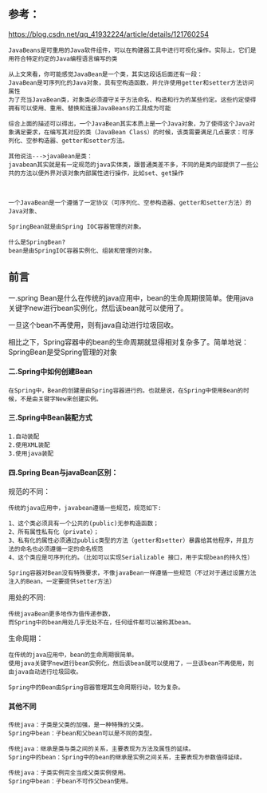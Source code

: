 
## 参考：
https://blog.csdn.net/qq_41932224/article/details/121760254
```
JavaBeans是可重用的Java软件组件，可以在构建器工具中进行可视化操作。实际上，它们是用符合特定约定的Java编程语言编写的类

从上文来看，你可能感觉JavaBean是一个类，其实这段话后面还有一段：
JavaBean是可序列化的Java对象，具有空构造函数，并允许使用getter和setter方法访问属性
为了充当JavaBean类，对象类必须遵守关于方法命名、构造和行为的某些约定。这些约定使得拥有可以使用、重用、替换和连接JavaBeans的工具成为可能

综合上面的描述可以得出，一个JavaBean其实本质上是一个Java对象，为了使得这个Java对象满足要求，在编写其对应的类（JavaBean Class）的时候，该类需要满足几点要求：可序列化、空参构造器、getter和setter方法。

其他说法--->javaBean是类：
javabean其实就是有一定规范的java实体类，跟普通类差不多，不同的是类内部提供了一些公共的方法以便外界对该对象内部属性进行操作，比如set、get操作



一个JavaBean是一个遵循了一定协议（可序列化、空参构造器、getter和setter方法）的Java对象、

SpringBean就是由Spring IOC容器管理的对象。

什么是SpringBean?
bean是由SpringIOC容器实例化、组装和管理的对象。
```

## 前言
一.spring Bean是什么在传统的java应用中，bean的生命周期很简单。使用java关键字new进行bean实例化，然后该bean就可以使用了。

一旦这个bean不再使用，则有java自动进行垃圾回收。

相比之下，Spring容器中的bean的生命周期就显得相对复杂多了。简单地说：SpringBean是受Spring管理的对象

#### 二.Spring中如何创建Bean
```
在Spring中，Bean的创建是由Spring容器进行的。也就是说，在Spring中使用Bean的时候，不是由关键字New来创建实例。
```

#### 三.Spring中Bean装配方式
```
1.自动装配
2.使用XML装配
3.使用java装配
```

#### 四.Spring Bean与javaBean区别：

规范的不同：
```
传统的java应用中，javabean遵循一些规范，规范如下:

1、这个类必须具有一个公共的(public)无参构造函数；
2、所有属性私有化（private）；
3、私有化的属性必须通过public类型的方法（getter和setter）暴露给其他程序，并且方法的命名也必须遵循一定的命名规范
4、这个类应是可序列化的。（比如可以实现Serializable 接口，用于实现bean的持久性）

Spring容器对Bean没有特殊要求，不像javaBean一样遵循一些规范（不过对于通过设置方法注入的Bean，一定要提供setter方法）
```

用处的不同:
```
传统javaBean更多地作为值传递参数，
而Spring中的bean用处几乎无处不在，任何组件都可以被称其bean。
```

生命周期：
```
在传统的java应用中，bean的生命周期很简单。
使用java关键字new进行bean实例化，然后该bean就可以使用了，一旦该bean不再使用，则由java自动进行垃圾回收。

Spring中的Bean由Spring容器管理其生命周期行动，较为复杂。
```

#### 其他不同
```
传统java：子类是父类的加强，是一种特殊的父类。
Spring中bean：子bean和父bean可以是不同的类型。
```

```
传统java：继承是类与类之间的关系，主要表现为方法及属性的延续。
Spring中的bean：Spring中的bean的继承是实例之间关系，主要表现为参数值得延续。
```

```
传统java：子类实例完全当成父类实例使用。
Spring中bean：子bean不可作父bean使用。
```

